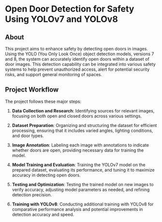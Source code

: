 # Open Door Detection for Safety Using YOLOv7 and YOLOv8

## About
This project aims to enhance safety by detecting open doors in images. Using the YOLO (You Only Look Once) object detection models, versions 7 and 8, the system can accurately identify open doors within a dataset of door images. This detection capability can be integrated into various safety systems to help prevent unauthorized access, alert for potential security risks, and support general monitoring of spaces.

## Project Workflow

The project follows these major steps:

1. **Data Collection and Research**: Identifying sources for relevant images, focusing on both open and closed doors across various settings.

2. **Dataset Preparation**: Organizing and structuring the dataset for efficient processing, ensuring that it includes varied angles, lighting conditions, and door types.

3. **Image Annotation**: Labeling each image with annotations to indicate whether doors are open, providing necessary data for training the model.

4. **Model Training and Evaluation**: Training the YOLOv7 model on the prepared dataset, evaluating its performance, and tuning it to maximize accuracy in detecting open doors.

5. **Testing and Optimization**: Testing the trained model on new images to verify accuracy, adjusting model parameters as needed, and refining detection precision.

6. **Training with YOLOv8**: Conducting additional training with YOLOv8 for comparative performance analysis and potential improvements in detection accuracy and speed.


